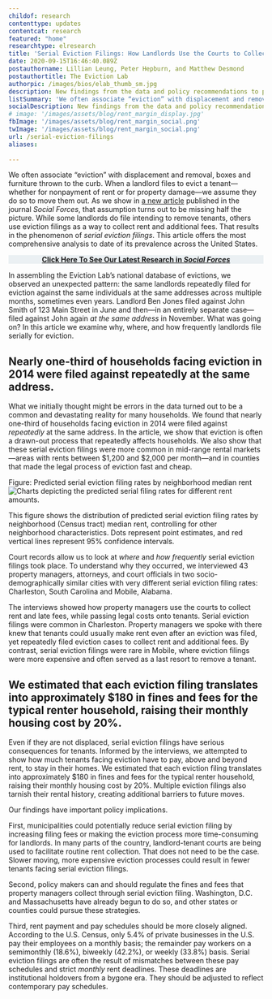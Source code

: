 ```yaml
---
childof: research
contenttype: updates
contentcat: research
featured: "home"
researchtype: elresearch
title: 'Serial Eviction Filings: How Landlords Use the Courts to Collect Rent'
date: 2020-09-15T16:46:40.089Z
postauthorname: Lillian Leung, Peter Hepburn, and Matthew Desmond
postauthortitle: The Eviction Lab
authorpic: /images/bios/elab_thumb_sm.jpg
description: New findings from the data and policy recommendations to protect renters.
listSummary: 'We often associate “eviction” with displacement and removal, boxes and furniture thrown to the curb. When a landlord files to evict a tenant—whether for nonpayment of rent or for property damage—we assume they do so to move them out. While some landlords do file intending to remove tenants, others use eviction filings as a way to collect rent and additional fees.' 
socialDescription: New findings from the data and policy recommendations to protect renters.
# image: '/images/assets/blog/rent_margin_display.jpg'
fbImage: '/images/assets/blog/rent_margin_social.png'
twImage: '/images/assets/blog/rent_margin_social.png'
url: /serial-eviction-filings
aliases:
  
---
```

We often associate “eviction” with displacement and removal, boxes and furniture thrown to the curb. When a landlord files to evict a tenant—whether for nonpayment of rent or for property damage—we assume they do so to move them out. As we show in <a href="https://academic.oup.com/sf/advance-article/doi/10.1093/sf/soaa089/5903878" download target="_blank">a new article</a> published in the journal <i>Social Forces</i>, that assumption turns out to be missing half the picture. While some landlords do file intending to remove tenants, others use eviction filings as a way to collect rent and additional fees. That results in the phenomenon of <i>serial eviction filings</i>. This article offers the most comprehensive analysis to date of its prevalence across the United States. 

<p class="py-3 mx-3" style="text-align:center; background: #ebf0f3;"><strong><a href="https://academic.oup.com/sf/advance-article/doi/10.1093/sf/soaa089/5903878" download target="_blank">Click Here To See Our Latest Research in <i>Social Forces</i></a></strong></p>


In assembling the Eviction Lab’s national database of evictions, we observed an unexpected pattern: the same landlords repeatedly filed for eviction against the same individuals at the same addresses across multiple months, sometimes even years. Landlord Ben Jones filed against John Smith of 123 Main Street in June and then—in an entirely separate case—filed against John again <i>at the same address</i> in November. What was going on? In this article we examine why, where, and how frequently landlords file serially for eviction.

<h2 class="pullquote">Nearly one-third of households facing eviction in 2014 were filed against repeatedly at the same address.</h2>

What we initially thought might be errors in the data turned out to be a common and devastating reality for many households. We found that nearly one-third of households facing eviction in 2014 were filed against <i>repeatedly</i> at the same address. In the article, we show that eviction is often a drawn-out process that repeatedly affects households. We also show that these serial eviction filings were more common in mid-range rental markets—areas with rents between $1,200 and $2,000 per month—and in counties that made the legal process of eviction fast and cheap. 

<div class="figheader" style="max-width: 600px;" >Figure: Predicted serial eviction filing rates by neighborhood median rent</div>
<img class="upscale124 pb-0 pb-xxl-0" src="/images/assets/blog/rent_margin_display.jpg" alt="Charts depicting the predicted serial filing rates for different rent amounts." />
<div class="figcaption"><p>This figure shows the distribution of predicted serial eviction filing rates by neighborhood (Census tract) median rent, controlling for other neighborhood characteristics. Dots represent point estimates, and red vertical lines represent 95% confidence intervals.</p></div>

Court records allow us to look at <i>where</i> and <i>how frequently</i> serial eviction filings took place. To understand why they occurred, we interviewed 43 property managers, attorneys, and court officials in two socio-demographically similar cities with very different serial eviction filing rates: Charleston, South Carolina and Mobile, Alabama. 

The interviews showed how property managers use the courts to collect rent and late fees, while passing legal costs onto tenants. Serial eviction filings were common in Charleston. Property managers we spoke with there knew that tenants could usually make rent even after an eviction was filed, yet repeatedly filed eviction cases to collect rent and additional fees. By contrast, serial eviction filings were rare in Mobile, where eviction filings were more expensive and often served as a last resort to remove a tenant. 

<h2 class="pullquote">We estimated that each eviction filing translates into approximately $180 in fines and fees for the typical renter household, raising their monthly housing cost by 20%.</h2>

Even if they are not displaced, serial eviction filings have serious consequences for tenants. Informed by the interviews, we attempted to show how much tenants facing eviction have to pay, above and beyond rent, to stay in their homes. We estimated that each eviction filing translates into approximately $180 in fines and fees for the typical renter household, raising their monthly housing cost by 20%. Multiple eviction filings also tarnish their rental history, creating additional barriers to future moves. 

Our findings have important policy implications. 

First, municipalities could potentially reduce serial eviction filing by increasing filing fees or making the eviction process more time-consuming for landlords. In many parts of the country, landlord-tenant courts are being used to facilitate routine rent collection. That does not need to be the case. Slower moving, more expensive eviction processes could result in fewer tenants facing serial eviction filings. 

Second, policy makers can and should regulate the fines and fees that property managers collect through serial eviction filing. Washington, D.C. and Massachusetts have already begun to do so, and other states or counties could pursue these strategies. 

Third, rent payment and pay schedules should be more closely aligned. According to the U.S. Census, only 5.4% of private businesses in the U.S. pay their employees on a monthly basis; the remainder pay workers on a semimonthly (18.6%), biweekly (42.2%), or weekly (33.8%) basis. Serial eviction filings are often the result of mismatches between these pay schedules and strict <i>monthly</i> rent deadlines. These deadlines are institutional holdovers from a bygone era. They should be adjusted to reflect contemporary pay schedules.  





